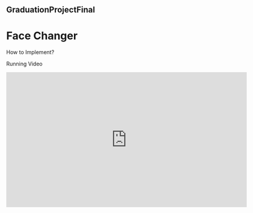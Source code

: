 ## GraduationProjectFinal

# Face Changer


How to Implement?

Running Video


  <iframe width="640" height="360" src="https://youtu.be/45nat4zeZWM" frameborder="0" gesture="media" allowfullscreen=""></iframe>
